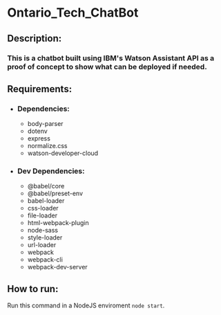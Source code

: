 # Ontario_Tech_ChatBot

## Description: 

### This is a chatbot built using IBM's Watson Assistant API as a proof of concept to show what can be deployed if needed.

## Requirements:
- ### Dependencies: 
  - body-parser
  - dotenv
  - express
  - normalize.css
  - watson-developer-cloud
- ### Dev Dependencies: 
  - @babel/core
  - @babel/preset-env
  - babel-loader
  - css-loader
  - file-loader
  - html-webpack-plugin
  - node-sass
  - style-loader
  - url-loader
  - webpack
  - webpack-cli
  - webpack-dev-server
  
## How to run:
  Run this command in a NodeJS enviroment `node start`.
